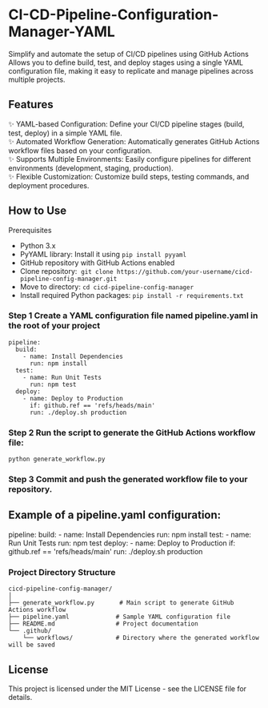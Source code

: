 # CI-CD-Pipeline-Configuration-Manager-YAML

Simplify and automate the setup of CI/CD pipelines using GitHub Actions
Allows you to define build, test, and deploy stages using a single YAML configuration file, making it easy to replicate and manage pipelines across multiple projects.

## Features
✨ YAML-based Configuration: Define your CI/CD pipeline stages (build, test, deploy) in a simple YAML file. <br>
✨ Automated Workflow Generation: Automatically generates GitHub Actions workflow files based on your configuration. <br>
✨ Supports Multiple Environments: Easily configure pipelines for different environments (development, staging, production). <br>
✨ Flexible Customization: Customize build steps, testing commands, and deployment procedures. <br>



## How to Use

Prerequisites
- Python 3.x
- PyYAML library: Install it using `pip install pyyaml`
- GitHub repository with GitHub Actions enabled
- Clone repository:  `git clone https://github.com/your-username/cicd-pipeline-config-manager.git`
- Move to directory: `cd cicd-pipeline-config-manager`
- Install required Python packages: `pip install -r requirements.txt`


### Step 1 Create a YAML configuration file named pipeline.yaml in the root of your project

```
pipeline:
  build:
    - name: Install Dependencies
      run: npm install
  test:
    - name: Run Unit Tests
      run: npm test
  deploy:
    - name: Deploy to Production
      if: github.ref == 'refs/heads/main'
      run: ./deploy.sh production
```

### Step 2 Run the script to generate the GitHub Actions workflow file:

```
python generate_workflow.py
```

### Step 3 Commit and push the generated workflow file to your repository.


## Example of a pipeline.yaml configuration:

pipeline:
  build:
    - name: Install Dependencies
      run: npm install
  test:
    - name: Run Unit Tests
      run: npm test
  deploy:
    - name: Deploy to Production
      if: github.ref == 'refs/heads/main'
      run: ./deploy.sh production


### Project Directory Structure
```
cicd-pipeline-config-manager/
│
├── generate_workflow.py       # Main script to generate GitHub Actions workflow
├── pipeline.yaml             # Sample YAML configuration file
├── README.md                 # Project documentation
└── .github/
    └── workflows/            # Directory where the generated workflow will be saved
```


## License
This project is licensed under the MIT License - see the LICENSE file for details.




